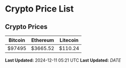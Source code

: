 # Crypto Price List

## Crypto Prices
| Bitcoin | Ethereum | Litecoin |
| ------- | -------- | -------- |
| $97495 | $3665.52 | $110.24 |
**Last Updated:** 2024-12-11 05:21 UTC
**Last Updated:** $DATE$
